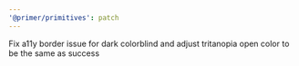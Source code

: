 ```yaml
---
'@primer/primitives': patch
---
```


Fix a11y border issue for dark colorblind and adjust tritanopia open color to be the same as success
